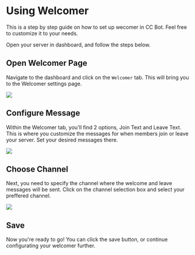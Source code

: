 # Using Welcomer

This is a step by step guide on how to set up wecomer in CC Bot. Feel free to customize it to your needs.

Open your server in dashboard, and follow the steps below.

## Open Welcomer Page

Navigate to the dashboard and click on the `Welcomer` tab. This will bring you to the Welcomer settings page.

![](/images/info/welcomer/0.png)

## Configure Message

Within the Welcomer tab, you'll find 2 options, Join Text and Leave Text. This is where you customize the messages for when members join or leave your server. Set your desired messages there.

![](/images/info/welcomer/1.png)

## Choose Channel

Next, you need to specify the channel where the welcome and leave messages will be sent. Click on the channel selection box and select your preffered channel.

![](/images/info/welcomer/2.png)

## Save

Now you're ready to go! You can click the save button, or continue configurating your welcomer further.
